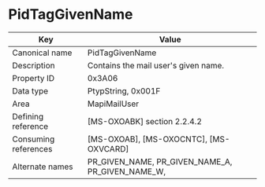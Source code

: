 # PidTagGivenName

| Key | Value |
|---|---|
| Canonical name | PidTagGivenName |
| Description | Contains the mail user's given name. |
| Property ID | 0x3A06 |
| Data type | PtypString, 0x001F |
| Area | MapiMailUser |
| Defining reference | [MS-OXOABK] section 2.2.4.2 |
| Consuming references | [MS-OXOAB], [MS-OXOCNTC], [MS-OXVCARD] |
| Alternate names | PR_GIVEN_NAME, PR_GIVEN_NAME_A, PR_GIVEN_NAME_W, |
